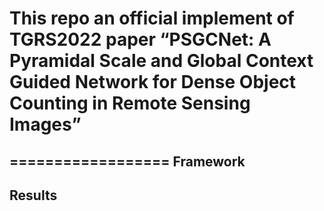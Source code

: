  # This repo an official implement of TGRS2022 paper “PSGCNet: A Pyramidal Scale and Global Context Guided Network for Dense Object Counting in Remote Sensing Images”
 ==================
 Framework
 -------------------


Results
---------------------




 
 

 
 
 


